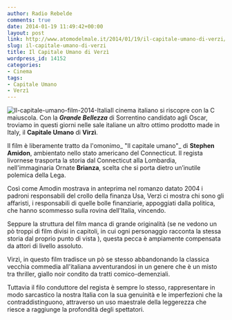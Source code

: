 ```yaml
---
author: Radio Rebelde
comments: true
date: 2014-01-19 11:49:42+00:00
layout: post
link: http://www.atomodelmale.it/2014/01/19/il-capitale-umano-di-verzi/
slug: il-capitale-umano-di-verzi
title: Il Capitale Umano di Verzì
wordpress_id: 14152
categories:
- Cinema
tags:
- Capitale Umano
- Verzì
---
```


![Il-capitale-umano-film-2014-Italia](http://www.atomodelmale.it/wp-content/uploads/2014/01/Il-capitale-umano-film-2014-Italia-210x300.jpg)Il cinema italiano si riscopre con la C maiuscola. Con la _**Grande Bellezza**_ di Sorrentino candidato agli Oscar, troviamo in questi giorni nelle sale italiane un altro ottimo prodotto made in Italy, il **Capitale Umano** di **Virzì**.

Il film è liberamente tratto da l'omonimo_ "Il capitale umano"_ di **Stephen Amidon**, ambientato nello stato americano del Connecticut. Il regista livornese trasporta la storia dal Connecticut alla Lombardia, nell'immaginaria Ornate **Brianza**, scelta che si porta dietro un’inutile polemica della Lega.

Così come Amodin mostrava in anteprima nel romanzo datato 2004 i padroni responsabili del crollo della finanza Usa, Verzì ci mostra chi sono gli affaristi, i responsabili di quelle bolle finanziarie, appoggiati dalla politica, che hanno scommesso sulla rovina dell'Italia, vincendo.



Seppure la struttura del film manca di grande originalità (se ne vedono un pò troppi di film divisi in capitoli, in cui ogni personaggio racconta la stessa storia dal proprio punto di vista ), questa pecca è ampiamente compensata da attori di livello assoluto.

Virzì, in questo film tradisce un pò se stesso abbandonando la classica vecchia commedia all'italiana avventurandosi in un genere che è un misto tra thriller, giallo noir condito da tratti comico-demenziali.

Tuttavia il filo conduttore del regista è sempre lo stesso, rappresentare in modo sarcastico la nostra Italia con la sua genuinità e le imperfezioni che la contraddistinguono, attraverso un uso maestrale della leggerezza che riesce a raggiunge la profondità degli spettatori.
